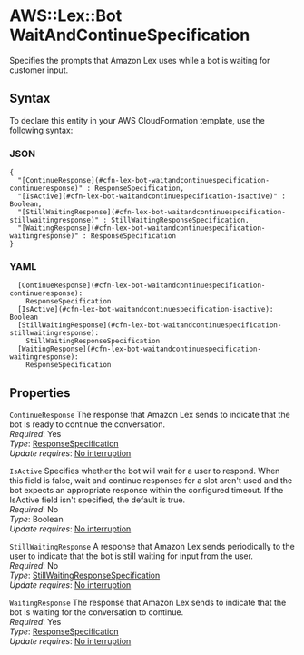 # AWS::Lex::Bot WaitAndContinueSpecification<a name="aws-properties-lex-bot-waitandcontinuespecification"></a>

Specifies the prompts that Amazon Lex uses while a bot is waiting for customer input\.

## Syntax<a name="aws-properties-lex-bot-waitandcontinuespecification-syntax"></a>

To declare this entity in your AWS CloudFormation template, use the following syntax:

### JSON<a name="aws-properties-lex-bot-waitandcontinuespecification-syntax.json"></a>

```
{
  "[ContinueResponse](#cfn-lex-bot-waitandcontinuespecification-continueresponse)" : ResponseSpecification,
  "[IsActive](#cfn-lex-bot-waitandcontinuespecification-isactive)" : Boolean,
  "[StillWaitingResponse](#cfn-lex-bot-waitandcontinuespecification-stillwaitingresponse)" : StillWaitingResponseSpecification,
  "[WaitingResponse](#cfn-lex-bot-waitandcontinuespecification-waitingresponse)" : ResponseSpecification
}
```

### YAML<a name="aws-properties-lex-bot-waitandcontinuespecification-syntax.yaml"></a>

```
  [ContinueResponse](#cfn-lex-bot-waitandcontinuespecification-continueresponse): 
    ResponseSpecification
  [IsActive](#cfn-lex-bot-waitandcontinuespecification-isactive): Boolean
  [StillWaitingResponse](#cfn-lex-bot-waitandcontinuespecification-stillwaitingresponse): 
    StillWaitingResponseSpecification
  [WaitingResponse](#cfn-lex-bot-waitandcontinuespecification-waitingresponse): 
    ResponseSpecification
```

## Properties<a name="aws-properties-lex-bot-waitandcontinuespecification-properties"></a>

`ContinueResponse`  <a name="cfn-lex-bot-waitandcontinuespecification-continueresponse"></a>
The response that Amazon Lex sends to indicate that the bot is ready to continue the conversation\.  
*Required*: Yes  
*Type*: [ResponseSpecification](aws-properties-lex-bot-responsespecification.md)  
*Update requires*: [No interruption](https://docs.aws.amazon.com/AWSCloudFormation/latest/UserGuide/using-cfn-updating-stacks-update-behaviors.html#update-no-interrupt)

`IsActive`  <a name="cfn-lex-bot-waitandcontinuespecification-isactive"></a>
Specifies whether the bot will wait for a user to respond\. When this field is false, wait and continue responses for a slot aren't used and the bot expects an appropriate response within the configured timeout\. If the IsActive field isn't specified, the default is true\.  
*Required*: No  
*Type*: Boolean  
*Update requires*: [No interruption](https://docs.aws.amazon.com/AWSCloudFormation/latest/UserGuide/using-cfn-updating-stacks-update-behaviors.html#update-no-interrupt)

`StillWaitingResponse`  <a name="cfn-lex-bot-waitandcontinuespecification-stillwaitingresponse"></a>
A response that Amazon Lex sends periodically to the user to indicate that the bot is still waiting for input from the user\.  
*Required*: No  
*Type*: [StillWaitingResponseSpecification](aws-properties-lex-bot-stillwaitingresponsespecification.md)  
*Update requires*: [No interruption](https://docs.aws.amazon.com/AWSCloudFormation/latest/UserGuide/using-cfn-updating-stacks-update-behaviors.html#update-no-interrupt)

`WaitingResponse`  <a name="cfn-lex-bot-waitandcontinuespecification-waitingresponse"></a>
The response that Amazon Lex sends to indicate that the bot is waiting for the conversation to continue\.  
*Required*: Yes  
*Type*: [ResponseSpecification](aws-properties-lex-bot-responsespecification.md)  
*Update requires*: [No interruption](https://docs.aws.amazon.com/AWSCloudFormation/latest/UserGuide/using-cfn-updating-stacks-update-behaviors.html#update-no-interrupt)